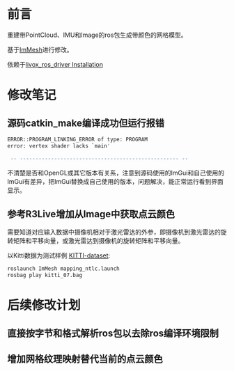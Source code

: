 # 前言
重建带PointCloud、IMU和Image的ros包生成带颜色的网格模型。

基于[ImMesh](https://github.com/hku-mars/ImMesh.git)进行修改。

依赖于[livox_ros_driver Installation](https://github.com/Livox-SDK/livox_ros_driver)

# 修改笔记
## 源码catkin_make编译成功但运行报错
```sh
ERROR::PROGRAM_LINKING_ERROR of type: PROGRAM
error: vertex shader lacks `main'

 -- --------------------------------------------------- -- 
```
不清楚是否和OpenGL或其它版本有关系，注意到源码使用的ImGui和自己使用的ImGui有差异，把ImGui替换成自己使用的版本，问题解决，能正常运行看到界面显示。

## 参考R3Live增加从Image中获取点云颜色
需要知道对应输入数据中摄像机相对于激光雷达的外参，即摄像机到激光雷达的旋转矩阵和平移向量，或激光雷达到摄像机的旋转矩阵和平移向量。

以Kitti数据为测试样例 [KITTI-dataset](https://www.cvlibs.net/datasets/kitti/eval_odometry.php):
```sh
roslaunch ImMesh mapping_ntlc.launch
rosbag play kitti_07.bag
``` 

# 后续修改计划
## 直接按字节和格式解析ros包以去除ros编译环境限制
## 增加网格纹理映射替代当前的点云颜色
